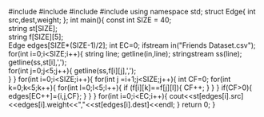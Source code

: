 #include<iostream>
#include<fstream>
#include<sstream>
#include<string>
using namespace std;
struct Edge{
    int src,dest,weight;
};
int main(){
    const int SIZE = 40;  
    string st[SIZE];  
    string f[SIZE][5];  
    Edge edges[SIZE*(SIZE-1)/2];
    int EC=0;
    ifstream in("Friends Dataset.csv");  
    for(int i=0;i<SIZE;i++){
    string line;
    getline(in,line);
    stringstream ss(line); 
    getline(ss,st[i],',');  
    for(int j=0;j<5;j++){
    getline(ss,f[i][j],',');  
}
}
for(int i=0;i<SIZE;i++){
  for(int j =i+1;j<SIZE;j++){
    int CF=0;
    for(int k=0;k<5;k++){
    for(int l=0;l<5;l++){
    if (f[i][k]==f[j][l]){
    CF++;
    }
    }
	 }
    if(CF>0){
    edges[EC++]={i,j,CF};
    }
    }
    }
    for(int i=0;i<EC;i++){
    cout<<st[edges[i].src]<<edges[i].weight<<","<<st[edges[i].dest]<<endl;
    }
    return 0;
}
